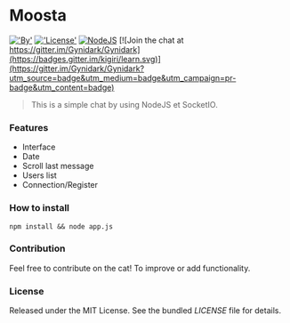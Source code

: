 # Moosta

[!['By'](https://img.shields.io/badge/By-Gynidark-blue.svg)](http://gynidark.github.io/)
[!['License'](https://img.shields.io/badge/License-MIT-blue.svg)](http://gynidark.github.io/)
[![NodeJS](https://img.shields.io/badge/NodeJS-%E2%99%A5-44CB12.svg)](https://nodejs.org/en/)
[![Join the chat at https://gitter.im/Gynidark/Gynidark](https://badges.gitter.im/kigiri/learn.svg)](https://gitter.im/Gynidark/Gynidark?utm_source=badge&utm_medium=badge&utm_campaign=pr-badge&utm_content=badge)

> This is a simple chat by using NodeJS et SocketIO.


### Features
- Interface
- Date
- Scroll last message
- Users list
- Connection/Register

### How to install
```
npm install && node app.js
```

### Contribution
Feel free to contribute on the cat! To improve or add functionality.

### License
Released under the MIT License. See the bundled *LICENSE* file for details.
